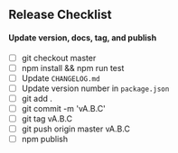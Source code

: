 ## Release Checklist

#### Update version, docs, tag, and publish
- [ ] git checkout master
- [ ] npm install && npm run test
- [ ] Update `CHANGELOG.md`
- [ ] Update version number in `package.json`
- [ ] git add .
- [ ] git commit -m 'vA.B.C'
- [ ] git tag vA.B.C
- [ ] git push origin master vA.B.C
- [ ] npm publish
